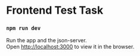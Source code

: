# Frontend Test Task

### `npm run dev`

Run the app and the json-server.  
Open [http://localhost:3000](http://localhost:3000) to view it in the browser.


